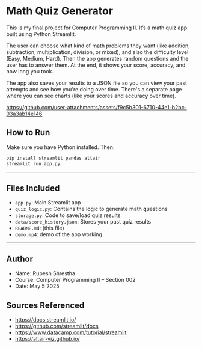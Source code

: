 # Math Quiz Generator

This is my final project for Computer Programming II. It’s a math quiz app built using Python Streamlit.

The user can choose what kind of math problems they want (like addition, subtraction, multiplication, division, or mixed), and also the difficulty level (Easy, Medium, Hard). Then the app generates random questions and the user has to answer them. At the end, it shows your score, accuracy, and how long you took.

The app also saves your results to a JSON file so you can view your past attempts and see how you're doing over time. There's a separate page where you can see charts (like your scores and accuracy over time).



https://github.com/user-attachments/assets/f9c5b301-6710-44e1-b2bc-03a3ab14e146



## How to Run

Make sure you have Python installed. Then:

```bash
pip install streamlit pandas altair
streamlit run app.py
```

---

## Files Included

* `app.py`: Main Streamlit app
* `quiz_logic.py`: Contains the logic to generate math questions
* `storage.py`: Code to save/load quiz results
* `data/score_history.json`: Stores your past quiz results
* `README.md`: (this file)
* `demo.mp4`: demo of the app working

---

## Author

* Name: Rupesh Shrestha
* Course: Computer Programming II – Section 002
* Date: May 5 2025

## Sources Referenced

* https://docs.streamlit.io/
* https://github.com/streamlit/docs
* https://www.datacamp.com/tutorial/streamlit
* https://altair-viz.github.io/
